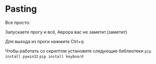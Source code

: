 # Pasting

Все просто:

Запускаете прогу и всё, Аврора вас не заметит.(заметит)

Для выхода из проги нажмите Ctrl+q

Чтобы работать со скриптом установите следующие библиотеки
`pip install pywin32`
`pip install keyboard`
